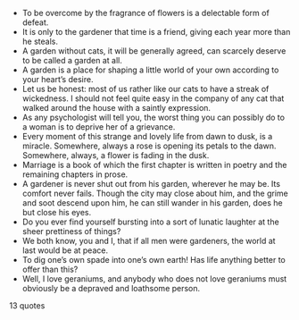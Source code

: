  - To be overcome by the fragrance of flowers is a delectable form of defeat.
 - It is only to the gardener that time is a friend, giving each year more than he steals.
 - A garden without cats, it will be generally agreed, can scarcely deserve to be called a garden at all.
 - A garden is a place for shaping a little world of your own according to your heart’s desire.
 - Let us be honest: most of us rather like our cats to have a streak of wickedness. I should not feel quite easy in the company of any cat that walked around the house with a saintly expression.
 - As any psychologist will tell you, the worst thing you can possibly do to a woman is to deprive her of a grievance.
 - Every moment of this strange and lovely life from dawn to dusk, is a miracle. Somewhere, always a rose is opening its petals to the dawn. Somewhere, always, a flower is fading in the dusk.
 - Marriage is a book of which the first chapter is written in poetry and the remaining chapters in prose.
 - A gardener is never shut out from his garden, wherever he may be. Its comfort never fails. Though the city may close about him, and the grime and soot descend upon him, he can still wander in his garden, does he but close his eyes.
 - Do you ever find yourself bursting into a sort of lunatic laughter at the sheer prettiness of things?
 - We both know, you and I, that if all men were gardeners, the world at last would be at peace.
 - To dig one’s own spade into one’s own earth! Has life anything better to offer than this?
 - Well, I love geraniums, and anybody who does not love geraniums must obviously be a depraved and loathsome person.

13 quotes